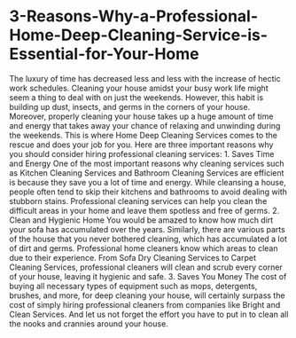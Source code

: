 # 3-Reasons-Why-a-Professional-Home-Deep-Cleaning-Service-is-Essential-for-Your-Home
The luxury of time has decreased less and less with the increase of hectic work schedules. Cleaning your house amidst your busy work life might seem a thing to deal with on just the weekends. However, this habit is building up dust, insects, and germs in the corners of your house. Moreover, properly cleaning your house takes up a huge amount of time and energy that takes away your chance of relaxing and unwinding during the weekends. This is where Home Deep Cleaning Services comes to the rescue and does your job for you. Here are three important reasons why you should consider hiring professional cleaning services:  1. Saves Time and Energy  One of the most important reasons why cleaning services such as Kitchen Cleaning Services and Bathroom Cleaning Services are efficient is because they save you a lot of time and energy. While cleansing a house, people often tend to skip their kitchens and bathrooms to avoid dealing with stubborn stains. Professional cleaning services can help you clean the difficult areas in your home and leave them spotless and free of germs.  2. Clean and Hygienic Home  You would be amazed to know how much dirt your sofa has accumulated over the years. Similarly, there are various parts of the house that you never bothered cleaning, which has accumulated a lot of dirt and germs. Professional home cleaners know which areas to clean due to their experience. From Sofa Dry Cleaning Services to Carpet Cleaning Services, professional cleaners will clean and scrub every corner of your house, leaving it hygienic and safe.   3. Saves You Money  The cost of buying all necessary types of equipment such as mops, detergents, brushes, and more, for deep cleaning your house, will certainly surpass the cost of simply hiring professional cleaners from companies like Bright and Clean Services. And let us not forget the effort you have to put in to clean all the nooks and crannies around your house. 
